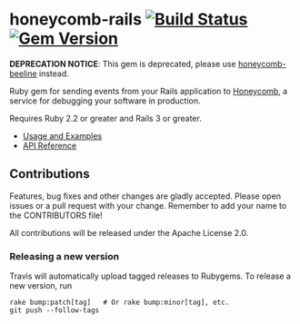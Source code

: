 # honeycomb-rails [![Build Status](https://travis-ci.org/honeycombio/honeycomb-rails.svg?branch=master)](https://travis-ci.org/honeycombio/honeycomb-rails) [![Gem Version](https://badge.fury.io/rb/honeycomb-rails.svg)](https://badge.fury.io/rb/honeycomb-rails)

**DEPRECATION NOTICE**: This gem is deprecated, please use [honeycomb-beeline](https://github.com/honeycombio/beeline-ruby) instead.

Ruby gem for sending events from your Rails application to [Honeycomb](https://www.honeycomb.io), a service for debugging your software in production.

Requires Ruby 2.2 or greater and Rails 3 or greater.

- [Usage and Examples](https://docs.honeycomb.io/thinking-about-observability/getting-started-with/rails/)
- [API Reference](https://www.rubydoc.info/gems/honeycomb-rails)

## Contributions

Features, bug fixes and other changes are gladly accepted. Please
open issues or a pull request with your change. Remember to add your name to the
CONTRIBUTORS file!

All contributions will be released under the Apache License 2.0.

### Releasing a new version

Travis will automatically upload tagged releases to Rubygems. To release a new
version, run
```
rake bump:patch[tag]   # Or rake bump:minor[tag], etc.
git push --follow-tags
```
